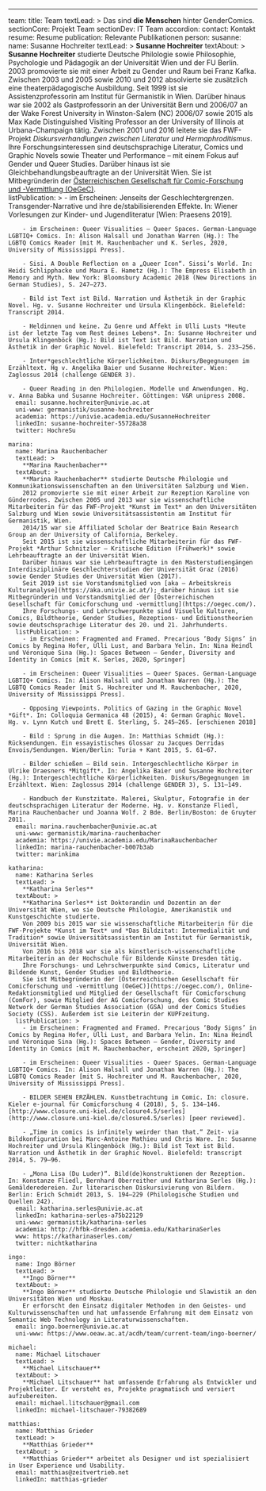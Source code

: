 ---
team:
  title: Team
  textLead: >
    Das sind **die Menschen** hinter GenderComics.
  sectionCore: Projekt Team
  sectionDev: IT Team
  accordion:
    contact: Kontakt
    resume: Resume
    publication: Relevante Publikationen
  person:
    susanne:
      name: Susanne Hochreiter
      textLead: >
        **Susanne Hochreiter**
      textAbout: >
        **Susanne Hochreiter** studierte Deutsche Philologie sowie Philosophie, Psychologie und Pädagogik an der Universität Wien und der FU Berlin. 
        2003 promovierte sie mit einer Arbeit zu Gender und Raum bei Franz Kafka. Zwischen 2003 und 2005 sowie 2010 und 2012 absolvierte sie zusätzlich eine theaterpädagogische Ausbildung. 
        Seit 1999 ist sie Assistenzprofessorin am Institut für Germanistik in Wien. Darüber hinaus war sie 2002 als Gastprofessorin an der Universität Bern und 2006/07 an der Wake Forest University in Winston-Salem (NC) 2006/07 sowie 2015 als Max Kade Distinguished Visiting Professor an der University of Illinois at Urbana-Champaign tätig. 
        Zwischen 2001 und 2016 leitete sie das FWF-Projekt *Diskursverhandlungen zwischen Literatur und Hermaphroditismus*. Ihre Forschungsinteressen sind deutschsprachige Literatur, Comics und Graphic Novels sowie Theater und Performance – mit einem Fokus auf Gender und Queer Studies. 
        Darüber hinaus ist sie Gleichbehandlungsbeauftragte an der Universität Wien. Sie ist Mitbegründerin der [Österreichischen Gesellschaft für Comic-Forschung und -Vermittlung (OeGeC)](https://oegec.com/).       
      listPublication: >
        - im Erscheinen: Jenseits der Geschlechtergrenzen. Transgender-Narrative und ihre de/stabilisierenden Effekte. In: Wiener Vorlesungen zur Kinder- und Jugendliteratur [Wien: Praesens 2019].
        
        - im Erscheinen: Queer Visualities – Queer Spaces. German-Language LGBTIQ+ Comics. In: Alison Halsall und Jonathan Warren (Hg.): The LGBTQ Comics Reader [mit M. Rauchenbacher und K. Serles, 2020, University of Mississippi Press].
        
        - Sisi. A Double Reflection on a „Queer Icon“. Sissi’s World. In: Heidi Schlipphacke und Maura E. Hametz (Hg.): The Empress Elisabeth in Memory and Myth. New York: Bloomsbury Academic 2018 (New Directions in German Studies), S. 247–273.
        
        - Bild ist Text ist Bild. Narration und Ästhetik in der Graphic Novel. Hg. v. Susanne Hochreiter und Ursula Klingenböck. Bielefeld: Transcript 2014.
        
        - Heldinnen und keine. Zu Genre und Affekt in Ulli Lusts *Heute ist der letzte Tag vom Rest deines Lebens*. In: Susanne Hochreiter und Ursula Klingenböck (Hg.): Bild ist Text ist Bild. Narration und Ästhetik in der Graphic Novel. Bielefeld: Transcript 2014, S. 233–256.
        
        - Inter*geschlechtliche Körperlichkeiten. Diskurs/Begegnungen im Erzähltext. Hg v. Angelika Baier und Susanne Hochreiter. Wien: Zaglossus 2014 (challenge GENDER 3).
        
        - Queer Reading in den Philologien. Modelle und Anwendungen. Hg. v. Anna Babka und Susanne Hochreiter. Göttingen: V&R unipress 2008.
      email: susanne.hochreiter@univie.ac.at
      uni-www: germanistik/susanne-hochreiter
      academia: https://univie.academia.edu/SusanneHochreiter
      linkedIn: susanne-hochreiter-55728a38
      twitter: HochreSu

    marina:
      name: Marina Rauchenbacher
      textLead: >
        **Marina Rauchenbacher**
      textAbout: >
        **Marina Rauchenbacher** studierte Deutsche Philologie und Kommunikationswissenschaften an den Universitäten Salzburg und Wien. 
        2012 promovierte sie mit einer Arbeit zur Rezeption Karoline von Günderrodes. Zwischen 2005 und 2013 war sie wissenschaftliche Mitarbeiterin für das FWF-Projekt *Kunst im Text* an den Universitäten Salzburg und Wien sowie Universitätsassistentin am Institut für Germanistik, Wien. 
        2014/15 war sie Affiliated Scholar der Beatrice Bain Research Group an der University of California, Berkeley.
        Seit 2015 ist sie wissenschaftliche Mitarbeiterin für das FWF-Projekt *Arthur Schnitzler – Kritische Edition (Frühwerk)* sowie Lehrbeauftragte an der Universität Wien. 
        Darüber hinaus war sie Lehrbeauftragte in den Masterstudiengängen Interdisziplinäre Geschlechterstudien der Universität Graz (2016) sowie Gender Studies der Universität Wien (2017). 
        Seit 2019 ist sie Vorstandsmitglied von [aka – Arbeitskreis Kulturanalyse](https://aka.univie.ac.at/); darüber hinaus ist sie Mitbegründerin und Vorstandsmitglied der [Österreichischen Gesellschaft für Comicforschung und -vermittlung](https://oegec.com/). 
        Ihre Forschungs- und Lehrschwerpunkte sind Visuelle Kulturen, Comics, Bildtheorie, Gender Studies, Rezeptions- und Editionstheorien sowie deutschsprachige Literatur des 20. und 21. Jahrhunderts.
      listPublication: >
        - im Erscheinen: Fragmented and Framed. Precarious ‘Body Signs’ in Comics by Regina Hofer, Ulli Lust, and Barbara Yelin. In: Nina Heindl und Véronique Sina (Hg.): Spaces Between – Gender, Diversity and Identity in Comics [mit K. Serles, 2020, Springer]
          
        - im Erscheinen: Queer Visualities – Queer Spaces. German-Language LGBTIQ+ Comics. In: Alison Halsall und Jonathan Warren (Hg.): The LGBTQ Comics Reader [mit S. Hochreiter und M. Rauchenbacher, 2020, University of Mississippi Press].
          
        - Opposing Viewpoints. Politics of Gazing in the Graphic Novel *Gift*. In: Colloquia Germanica 48 (2015), 4: German Graphic Novel. Hg. v. Lynn Kutch und Brett E. Sterling, S. 245–265. [erschienen 2018]
          
        - Bild : Sprung in die Augen. In: Matthias Schmidt (Hg.): Rücksendungen. Ein essayistisches Glossar zu Jacques Derridas Envois/Sendungen. Wien/Berlin: Turia + Kant 2015, S. 61–67.
          
        - Bilder schießen – Bild sein. Intergeschlechtliche Körper in Ulrike Draesners *Mitgift*. In: Angelika Baier und Susanne Hochreiter (Hg.): Intergeschlechtliche Körperlichkeiten. Diskurs/Begegnungen im Erzähltext. Wien: Zaglossus 2014 (challenge GENDER 3), S. 131–149.
          
        - Handbuch der Kunstzitate. Malerei, Skulptur, Fotografie in der deutschsprachigen Literatur der Moderne. Hg. v. Konstanze Fliedl, Marina Rauchenbacher und Joanna Wolf. 2 Bde. Berlin/Boston: de Gruyter 2011.
      email: marina.rauchenbacher@univie.ac.at
      uni-www: germanistik/marina-rauchenbacher
      academia: https://univie.academia.edu/MarinaRauchenbacher
      linkedIn: marina-rauchenbacher-b007b3ab
      twitter: marinkima

    katharina:
      name: Katharina Serles
      textLead: >
        **Katharina Serles**
      textAbout: >
        **Katharina Serles** ist Doktorandin und Dozentin an der Universität Wien, wo sie Deutsche Philologie, Amerikanistik und Kunstgeschichte studierte. 
        Von 2009 bis 2015 war sie wissenschaftliche Mitarbeiterin für die FWF-Projekte *Kunst im Text* und *Das Bildzitat: Intermedialität und Tradition* sowie Universitätsassistentin am Institut für Germanistik, Universität Wien. 
        Von 2016 bis 2018 war sie als künstlerisch-wissenschaftliche Mitarbeiterin an der Hochschule für Bildende Künste Dresden tätig. 
        Ihre Forschungs- und Lehrschwerpunkte sind Comics, Literatur und Bildende Kunst, Gender Studies und Bildtheorie. 
        Sie ist Mitbegründerin der [Österreichischen Gesellschaft für Comicforschung und -vermittlung (OeGeC)](https://oegec.com/), Online-Redaktionsmitglied und Mitglied der Gesellschaft für Comicforschung (ComFor), sowie Mitglied der AG Comicforschung, des Comic Studies Network der German Studies Association (GSA) und der Comics Studies Society (CSS). Außerdem ist sie Leiterin der KUPFzeitung.
      listPublication: >
        - im Erscheinen: Fragmented and Framed. Precarious ‘Body Signs’ in Comics by Regina Hofer, Ulli Lust, and Barbara Yelin. In: Nina Heindl und Véronique Sina (Hg.): Spaces Between – Gender, Diversity and Identity in Comics [mit M. Rauchenbacher, erscheint 2020, Springer]
         
        - im Erscheinen: Queer Visualities - Queer Spaces. German-Language LGBTIQ+ Comics. In: Alison Halsall und Jonathan Warren (Hg.): The LGBTQ Comics Reader [mit S. Hochreiter und M. Rauchenbacher, 2020, University of Mississippi Press].
          
        - BILDER SEHEN ERZÄHLEN. Kunstbetrachtung im Comic. In: closure. Kieler e-journal für Comicforschung 4 (2018), 5, S. 134–146. [http://www.closure.uni-kiel.de/closure4.5/serles](http://www.closure.uni-kiel.de/closure4.5/serles) [peer reviewed]. 
        
        - „Time in comics is infinitely weirder than that.“ Zeit- via Bildkonfiguration bei Marc-Antoine Mathieu und Chris Ware. In: Susanne Hochreiter und Ursula Klingenböck (Hg.): Bild ist Text ist Bild. Narration und Ästhetik in der Graphic Novel. Bielefeld: transcript 2014, S. 79–96. 
          
        - „Mona Lisa (Du Luder)“. Bild(de)konstruktionen der Rezeption. In: Konstanze Fliedl, Bernhard Oberreither und Katharina Serles (Hg.): Gemälderedereien. Zur literarischen Diskursivierung von Bildern. Berlin: Erich Schmidt 2013, S. 194–229 (Philologische Studien und Quellen 242).
      email: katharina.serles@univie.ac.at
      linkedIn: katharina-serles-a75b22129
      uni-www: germanistik/katharina-serles
      academia: http://hfbk-dresden.academia.edu/KatharinaSerles
      www: https://katharinaserles.com/
      twitter: nichtkatharina

    ingo:
      name: Ingo Börner
      textLead: >
        **Ingo Börner**
      textAbout: >
        **Ingo Börner** studierte Deutsche Philologie und Slawistik an den Universitäten Wien und Moskau. 
        Er erforscht den Einsatz digitaler Methoden in den Geistes- und Kulturwissenschaften und hat umfassende Erfahrung mit dem Einsatz von Semantic Web Technology in Literaturwissenschaften.      
      email: ingo.boerner@univie.ac.at
      uni-www: https://www.oeaw.ac.at/acdh/team/current-team/ingo-boerner/

    michael:
      name: Michael Litschauer
      textLead: >
        **Michael Litschauer**
      textAbout: >
        **Michael Litschauer** hat umfassende Erfahrung als Entwickler und Projektleiter. Er versteht es, Projekte pragmatisch und versiert aufzubereiten.
      email: michael.litschauer@gmail.com
      linkedIn: michael-litschauer-79382689

    matthias:
      name: Matthias Grieder
      textLead: >
        **Matthias Grieder**
      textAbout: >
        **Matthias Grieder** arbeitet als Designer und ist spezialisiert in User Experience und Usability.
      email: matthias@zeitvertrieb.net
      linkedIn: matthias-grieder
